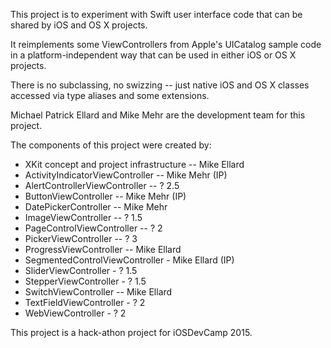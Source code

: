 
This project is to experiment with Swift user interface code that can be shared by iOS and OS X projects.  

It reimplements some ViewControllers from Apple's UICatalog sample code in a platform-independent way that can be used in either iOS or OS X projects.

There is no subclassing, no swizzing -- just native iOS and OS X classes accessed via type aliases and some extensions.  

Michael Patrick Ellard and Mike Mehr are the development team for this project. 

The components of this project were created by:

- XKit concept and project infrastructure -- Mike Ellard
- ActivityIndicatorViewController -- Mike Mehr  (IP)
- AlertControllerViewController -- ? 2.5
- ButtonViewController -- Mike Mehr (IP)
- DatePickerController -- Mike Mehr
- ImageViewController -- ? 1.5
- PageControlViewController -- ? 2
- PickerViewController -- ? 3
- ProgressViewController -- Mike Ellard
- SegmentedControlViewController - Mike Ellard (IP)
- SliderViewController - ? 1.5
- StepperViewController - ? 1.5
- SwitchViewController -- Mike Ellard
- TextFieldViewController - ? 2
- WebViewController - ? 2

This project is a hack-athon project for iOSDevCamp 2015. 

